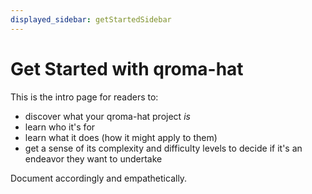 ```yaml
---
displayed_sidebar: getStartedSidebar
---
```


# Get Started with qroma-hat

This is the intro page for readers to:
* discover what your qroma-hat project _is_
* learn who it's for 
* learn what it does (how it might apply to them)
* get a sense of its complexity and difficulty levels to decide if it's an endeavor they want to undertake

Document accordingly and empathetically.